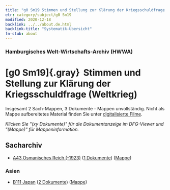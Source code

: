 ```yaml
---
title: "g0 Sm19 Stimmen und Stellung zur Klärung der Kriegsschuldfrage (Weltkrieg)"
etr: category/subject/g0 Sm19
modified: 2020-12-18
backlink: ../../about.de.html
backlink-title: "Systematik-Übersicht"
fn-stub: about
---
```


### Hamburgisches Welt-Wirtschafts-Archiv (HWWA)
# [g0 Sm19]{.gray}&#8201; Stimmen und Stellung zur Klärung der Kriegsschuldfrage (Weltkrieg)&#160; 




Insgesamt 2 Sach-Mappen, 3 Dokumente - Mappen unvollständig.
Nicht als Mappe aufbereitetes Material finden Sie unter [digitalisierte Filme](/film/h1_sh).

_Klicken Sie "(xy Dokumente)" für die Dokumentanzeige im DFG-Viewer und "(Mappe)" für Mappeninformation._

## Sacharchiv



- [A43 Osmanisches Reich (-1923)](../../../geo/about.de.html#A43) (<a href="https://dfg-viewer.de/show/?tx_dlf[id]=https://pm20.zbw.eu/mets/sh/1410xx/141034/1445xx/144593/public.mets.de.xml" target="_blank">1 Dokumente</a>) ([Mappe](http://purl.org/pressemappe20/folder/sh/141034,144593))

### Asien

- [B111 Japan](../../../geo/about.de.html#B111) (<a href="https://dfg-viewer.de/show/?tx_dlf[id]=https://pm20.zbw.eu/mets/sh/1412xx/141272/1445xx/144593/public.mets.de.xml" target="_blank">2 Dokumente</a>) ([Mappe](http://purl.org/pressemappe20/folder/sh/141272,144593))


